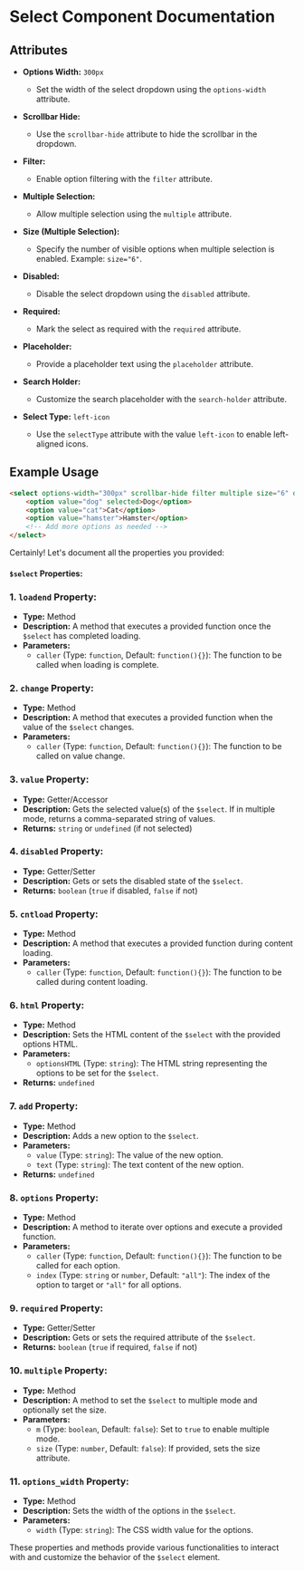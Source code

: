 # Select Component Documentation

## Attributes

- **Options Width:** `300px`
  - Set the width of the select dropdown using the `options-width` attribute.

- **Scrollbar Hide:**
  - Use the `scrollbar-hide` attribute to hide the scrollbar in the dropdown.

- **Filter:**
  - Enable option filtering with the `filter` attribute.

- **Multiple Selection:**
  - Allow multiple selection using the `multiple` attribute.

- **Size (Multiple Selection):**
  - Specify the number of visible options when multiple selection is enabled. Example: `size="6"`.

- **Disabled:**
  - Disable the select dropdown using the `disabled` attribute.

- **Required:**
  - Mark the select as required with the `required` attribute.

- **Placeholder:**
  - Provide a placeholder text using the `placeholder` attribute.

- **Search Holder:**
  - Customize the search placeholder with the `search-holder` attribute.

- **Select Type:** `left-icon`
  - Use the `selectType` attribute with the value `left-icon` to enable left-aligned icons.


## Example Usage

```html
<select options-width="300px" scrollbar-hide filter multiple size="6" disabled required placeholder="Select an option" search-holder="Type to search">
    <option value="dog" selected>Dog</option>
    <option value="cat">Cat</option>
    <option value="hamster">Hamster</option>
    <!-- Add more options as needed -->
</select>
```

Certainly! Let's document all the properties you provided:

#### `$select` Properties:

### 1. `loadend` Property:

- **Type:** Method
- **Description:** A method that executes a provided function once the `$select` has completed loading.
- **Parameters:**
  - `caller` (Type: `function`, Default: `function(){}`): The function to be called when loading is complete.

### 2. `change` Property:

- **Type:** Method
- **Description:** A method that executes a provided function when the value of the `$select` changes.
- **Parameters:**
  - `caller` (Type: `function`, Default: `function(){}`): The function to be called on value change.

### 3. `value` Property:

- **Type:** Getter/Accessor
- **Description:** Gets the selected value(s) of the `$select`. If in multiple mode, returns a comma-separated string of values.
- **Returns:** `string` or `undefined` (if not selected)

### 4. `disabled` Property:

- **Type:** Getter/Setter
- **Description:** Gets or sets the disabled state of the `$select`.
- **Returns:** `boolean` (`true` if disabled, `false` if not)

### 5. `cntload` Property:

- **Type:** Method
- **Description:** A method that executes a provided function during content loading.
- **Parameters:**
  - `caller` (Type: `function`, Default: `function(){}`): The function to be called during content loading.

### 6. `html` Property:

- **Type:** Method
- **Description:** Sets the HTML content of the `$select` with the provided options HTML.
- **Parameters:**
  - `optionsHTML` (Type: `string`): The HTML string representing the options to be set for the `$select`.
- **Returns:** `undefined`

### 7. `add` Property:

- **Type:** Method
- **Description:** Adds a new option to the `$select`.
- **Parameters:**
  - `value` (Type: `string`): The value of the new option.
  - `text` (Type: `string`): The text content of the new option.
- **Returns:** `undefined`

### 8. `options` Property:

- **Type:** Method
- **Description:** A method to iterate over options and execute a provided function.
- **Parameters:**
  - `caller` (Type: `function`, Default: `function(){}`): The function to be called for each option.
  - `index` (Type: `string` or `number`, Default: `"all"`): The index of the option to target or `"all"` for all options.

### 9. `required` Property:

- **Type:** Getter/Setter
- **Description:** Gets or sets the required attribute of the `$select`.
- **Returns:** `boolean` (`true` if required, `false` if not)

### 10. `multiple` Property:

- **Type:** Method
- **Description:** A method to set the `$select` to multiple mode and optionally set the size.
- **Parameters:**
  - `m` (Type: `boolean`, Default: `false`): Set to `true` to enable multiple mode.
  - `size` (Type: `number`, Default: `false`): If provided, sets the size attribute.

### 11. `options_width` Property:

- **Type:** Method
- **Description:** Sets the width of the options in the `$select`.
- **Parameters:**
  - `width` (Type: `string`): The CSS width value for the options.

These properties and methods provide various functionalities to interact with and customize the behavior of the `$select` element.
